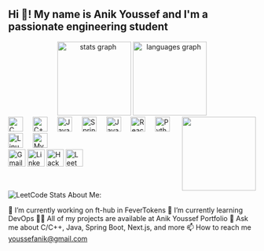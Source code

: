 <h2 align="left">Hi 👋! My name is Anik Youssef and I'm a passionate engineering student</h2>
<div align="center"> <img src="https://github-readme-stats.vercel.app/api?username=YoussefAnik2304&hide_title=false&hide_rank=false&show_icons=true&include_all_commits=true&count_private=true&disable_animations=false&theme=dracula&locale=en&hide_border=false" height="150" alt="stats graph" /> <img src="https://github-readme-stats.vercel.app/api/top-langs?username=YoussefAnik2304&locale=en&hide_title=false&layout=compact&card_width=320&langs_count=5&theme=dracula&hide_border=false" height="150" alt="languages graph" /> </div>
<img align="right" height="150" src="https://imgs.search.brave.com/uGBeRwzhbiOphYDvGkQnCQYYApKyDw1OrDHAZ44cF9Y/rs:fit:860:0:0/g:ce/aHR0cHM6Ly9naWZk/Yi5jb20vaW1hZ2Vz/L2hpZ2gvYW5pbWF0/ZWQtbWFuLWNvbXB1/dGVyLWNvZGluZy1u/YWU2bWVjMzc4bHNn/MWkzLmdpZg.gif" />
<div align="left"> <img src="https://cdn.jsdelivr.net/gh/devicons/devicon/icons/c/c-original.svg" height="30" alt="C logo" /> <img width="12" /> <img src="https://cdn.jsdelivr.net/gh/devicons/devicon/icons/cplusplus/cplusplus-original.svg" height="30" alt="C++ logo" /> <img width="12" /> <img src="https://cdn.jsdelivr.net/gh/devicons/devicon/icons/java/java-original.svg" height="30" alt="Java logo" /> <img width="12" /> <img src="https://cdn.jsdelivr.net/gh/devicons/devicon/icons/spring/spring-original.svg" height="30" alt="Spring Boot logo" /> <img width="12" /> <img src="https://cdn.jsdelivr.net/gh/devicons/devicon/icons/javascript/javascript-original.svg" height="30" alt="JavaScript logo" /> <img width="12" /> <img src="https://cdn.jsdelivr.net/gh/devicons/devicon/icons/react/react-original.svg" height="30" alt="React logo" /> <img width="12" /> <img src="https://cdn.jsdelivr.net/gh/devicons/devicon/icons/python/python-original.svg" height="30" alt="Python logo" /> <img width="12" /> <img src="https://cdn.jsdelivr.net/gh/devicons/devicon/icons/linux/linux-original.svg" height="30" alt="Linux logo" /> <img width="12" /> <img src="https://cdn.jsdelivr.net/gh/devicons/devicon/icons/mysql/mysql-original.svg" height="30" alt="MySQL logo" /> </div>
<div align="left"> <a href="mailto:youssefanik@gmail.com"><img src="https://img.shields.io/static/v1?message=Gmail&logo=gmail&label=&color=D14836&logoColor=white&labelColor=&style=for-the-badge" height="35" alt="Gmail logo" /></a> <a href="https://www.linkedin.com/in/youssefanik"><img src="https://img.shields.io/static/v1?message=LinkedIn&logo=linkedin&label=&color=0077B5&logoColor=white&labelColor=&style=for-the-badge" height="35" alt="LinkedIn logo" /></a> <a href="https://www.hackerrank.com/youssefanik" target="_blank"><img src="https://img.shields.io/static/v1?message=Hackerrank&logo=hackerrank&label=&color=2EC866&logoColor=white&labelColor=&style=for-the-badge" height="35" alt="Hackerrank logo" /></a> <a href="https://www.leetcode.com/youssefanik" target="_blank"><img src="https://img.shields.io/static/v1?message=LeetCode&logo=leetcode&label=&color=FFA116&logoColor=white&labelColor=&style=for-the-badge" height="35" alt="LeetCode logo" /></a> </div>
<br clear="both"> <img src="https://leetcard.jacoblin.cool/youssefanik?theme=dark&font=ABeeZee" alt="LeetCode Stats" />
About Me:

🔭 I’m currently working on ft-hub in FeverTokens
🌱 I’m currently learning DevOps
👨‍💻 All of my projects are available at Anik Youssef Portfolio
💬 Ask me about C/C++, Java, Spring Boot, Next.js, and more
📫 How to reach me youssefanik@gmail.com

